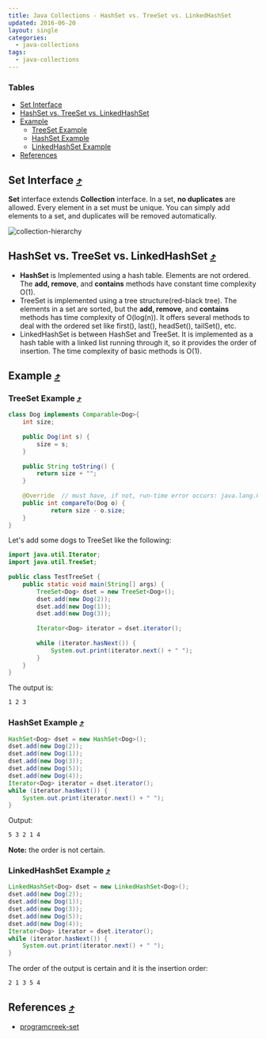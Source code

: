 ```yaml
---
title: Java Collections - HashSet vs. TreeSet vs. LinkedHashSet
updated: 2016-06-20
layout: single
categories:
  - java-collections
tags:
  - java-collections
---
```


### Tables

* [Set Interface](#set-interface-10548tables)
* [HashSet vs. TreeSet vs. LinkedHashSet](#hashset-vs-treeset-vs-linkedhashset-10548tables)
* [Example](#example-10548tables)
  * [TreeSet Example](#treeset-example-10548tables)
  * [HashSet Example](#hashset-example-10548tables)
  * [LinkedHashSet Example](#linkedhashset-example-10548tables)
* [References](#references-10548tables)

## Set Interface [&#10548;](#tables)

**Set** interface extends **Collection** interface. In a set, **no duplicates** are allowed. Every element in a set must be unique. You can simply add elements to a set, and duplicates will be removed automatically.

![collection-hierarchy](http://www.programcreek.com/wp-content/uploads/2009/02/java-collection-hierarchy.jpeg)

## HashSet vs. TreeSet vs. LinkedHashSet [&#10548;](#tables)

* **HashSet** is Implemented using a hash table. Elements are not ordered. The **add, remove**, and **contains** methods have constant time complexity O(1).
* TreeSet is implemented using a tree structure(red-black tree). The elements in a set are sorted, but the **add, remove**, and **contains** methods has time complexity of O(log(n)). It offers several methods to deal with the ordered set like first(), last(), headSet(), tailSet(), etc.
* LinkedHashSet is between HashSet and TreeSet. It is implemented as a hash table with a linked list running through it, so it provides the order of insertion. The time complexity of basic methods is O(1).

## Example [&#10548;](#tables)

### TreeSet Example [&#10548;](#tables)

```java
class Dog implements Comparable<Dog>{
	int size;
 
	public Dog(int s) {
		size = s;
	}
 
	public String toString() {
		return size + "";
	}
 
	@Override  // must have, if not, run-time error occurs: java.lang.ClassCastException
	public int compareTo(Dog o) {
	        return size - o.size;
	}
}
```

Let's add some dogs to TreeSet like the following:

```java
import java.util.Iterator;
import java.util.TreeSet;
 
public class TestTreeSet {
	public static void main(String[] args) {
		TreeSet<Dog> dset = new TreeSet<Dog>();
		dset.add(new Dog(2));
		dset.add(new Dog(1));
		dset.add(new Dog(3));
 
		Iterator<Dog> iterator = dset.iterator();
 
		while (iterator.hasNext()) {
			System.out.print(iterator.next() + " ");
		}
	}
}
```

The output is:

```bash
1 2 3 
```

### HashSet Example [&#10548;](#tables)

```java
HashSet<Dog> dset = new HashSet<Dog>();
dset.add(new Dog(2));
dset.add(new Dog(1));
dset.add(new Dog(3));
dset.add(new Dog(5));
dset.add(new Dog(4));
Iterator<Dog> iterator = dset.iterator();
while (iterator.hasNext()) {
	System.out.print(iterator.next() + " ");
}
```

Output:

```bash
5 3 2 1 4 
```

**Note:** the order is not certain.

### LinkedHashSet Example [&#10548;](#tables)

```java
LinkedHashSet<Dog> dset = new LinkedHashSet<Dog>();
dset.add(new Dog(2));
dset.add(new Dog(1));
dset.add(new Dog(3));
dset.add(new Dog(5));
dset.add(new Dog(4));
Iterator<Dog> iterator = dset.iterator();
while (iterator.hasNext()) {
	System.out.print(iterator.next() + " ");
}
```

The order of the output is certain and it is the insertion order:

```bash
2 1 3 5 4
```

## References [&#10548;](#tables)
* [programcreek-set](http://www.programcreek.com/2013/03/hashset-vs-treeset-vs-linkedhashset/)